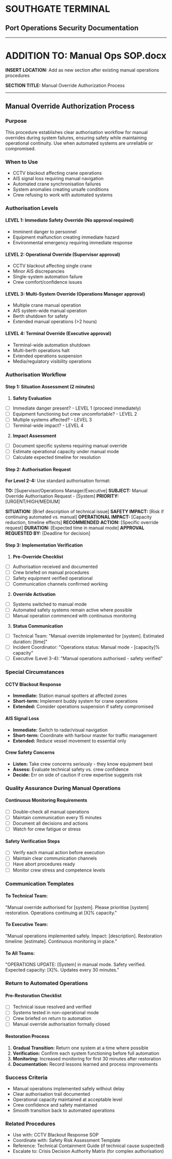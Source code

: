 # SOUTHGATE TERMINAL
## Port Operations Security Documentation
---

# ADDITION TO: Manual Ops SOP.docx

**INSERT LOCATION:** Add as new section after existing manual operations procedures

**SECTION TITLE:** Manual Override Authorization Process

---

## Manual Override Authorization Process

### Purpose
This procedure establishes clear authorisation workflow for manual overrides during system failures, ensuring safety while maintaining operational continuity. Use when automated systems are unreliable or compromised.

### When to Use
- CCTV blackout affecting crane operations
- AIS signal loss requiring manual navigation
- Automated crane synchronisation failures
- System anomalies creating unsafe conditions
- Crew refusing to work with automated systems

### Authorisation Levels

#### LEVEL 1: Immediate Safety Override (No approval required)
- Imminent danger to personnel
- Equipment malfunction creating immediate hazard
- Environmental emergency requiring immediate response

#### LEVEL 2: Operational Override (Supervisor approval)
- CCTV blackout affecting single crane
- Minor AIS discrepancies
- Single-system automation failure
- Crew comfort/confidence issues

#### LEVEL 3: Multi-System Override (Operations Manager approval)
- Multiple crane manual operation
- AIS system-wide manual operation
- Berth shutdown for safety
- Extended manual operations (>2 hours)

#### LEVEL 4: Terminal Override (Executive approval)
- Terminal-wide automation shutdown
- Multi-berth operations halt
- Extended operations suspension
- Media/regulatory visibility operations

### Authorisation Workflow

#### Step 1: Situation Assessment (2 minutes)
1. **Safety Evaluation**
 - [ ] Immediate danger present? - LEVEL 1 (proceed immediately)
 - [ ] Equipment functioning but crew uncomfortable? - LEVEL 2
 - [ ] Multiple systems affected? - LEVEL 3
 - [ ] Terminal-wide impact? - LEVEL 4

2. **Impact Assessment**
 - [ ] Document specific systems requiring manual override
 - [ ] Estimate operational capacity under manual mode
 - [ ] Calculate expected timeline for resolution

#### Step 2: Authorisation Request
**For Level 2-4:** Use standard authorisation format:

**TO:** [Supervisor/Operations Manager/Executive] 
**SUBJECT:** Manual Override Authorisation Request - [System] 
**PRIORITY:** [URGENT/HIGH/MEDIUM]

**SITUATION:** [Brief description of technical issue] 
**SAFETY IMPACT:** [Risk if continuing automated vs. manual] 
**OPERATIONAL IMPACT:** [Capacity reduction, timeline effects] 
**RECOMMENDED ACTION:** [Specific override request] 
**DURATION:** [Expected time in manual mode] 
**APPROVAL REQUESTED BY:** [Deadline for decision]

#### Step 3: Implementation Verification
1. **Pre-Override Checklist**
 - [ ] Authorisation received and documented
 - [ ] Crew briefed on manual procedures
 - [ ] Safety equipment verified operational
 - [ ] Communication channels confirmed working

2. **Override Activation**
 - [ ] Systems switched to manual mode
 - [ ] Automated safety systems remain active where possible
 - [ ] Manual operation commenced with continuous monitoring

3. **Status Communication**
 - [ ] Technical Team: "Manual override implemented for [system]. Estimated duration: [time]"
 - [ ] Incident Coordinator: "Operations status: Manual mode - [capacity]% capacity"
 - [ ] Executive (Level 3-4): "Manual operations authorised - safety verified"

### Special Circumstances

#### CCTV Blackout Response
- **Immediate:** Station manual spotters at affected zones
- **Short-term:** Implement buddy system for crane operations
- **Extended:** Consider operations suspension if safety compromised

#### AIS Signal Loss
- **Immediate:** Switch to radar/visual navigation
- **Short-term:** Coordinate with harbour master for traffic management
- **Extended:** Reduce vessel movement to essential only

#### Crew Safety Concerns
- **Listen:** Take crew concerns seriously - they know equipment best
- **Assess:** Evaluate technical safety vs. crew confidence
- **Decide:** Err on side of caution if crew expertise suggests risk

### Quality Assurance During Manual Operations

#### Continuous Monitoring Requirements
- [ ] Double-check all manual operations
- [ ] Maintain communication every 15 minutes
- [ ] Document all decisions and actions
- [ ] Watch for crew fatigue or stress

#### Safety Verification Steps
- [ ] Verify each manual action before execution
- [ ] Maintain clear communication channels
- [ ] Have abort procedures ready
- [ ] Monitor crew stress and competence levels

### Communication Templates

#### To Technical Team:
"Manual override authorised for [system]. Please prioritise [system] restoration. Operations continuing at [X]% capacity."

#### To Executive Team:
"Manual operations implemented safely. Impact: [description]. Restoration timeline: [estimate]. Continuous monitoring in place."

#### To All Teams:
"OPERATIONS UPDATE: [System] in manual mode. Safety verified. Expected capacity: [X]%. Updates every 30 minutes."

### Return to Automated Operations

#### Pre-Restoration Checklist
- [ ] Technical issue resolved and verified
- [ ] Systems tested in non-operational mode
- [ ] Crew briefed on return to automation
- [ ] Manual override authorisation formally closed

#### Restoration Process
1. **Gradual Transition:** Return one system at a time where possible
2. **Verification:** Confirm each system functioning before full automation
3. **Monitoring:** Increased monitoring for first 30 minutes after restoration
4. **Documentation:** Record lessons learned and process improvements

### Success Criteria
- Manual operations implemented safely without delay
- Clear authorisation trail documented
- Operational capacity maintained at acceptable level
- Crew confidence and safety maintained
- Smooth transition back to automated operations

### Related Procedures
- Use with: CCTV Blackout Response SOP
- Coordinate with: Safety Risk Assessment Template
- Reference: Technical Containment Guide (if technical cause suspected)
- Escalate to: Crisis Decision Authority Matrix (for complex authorisation)